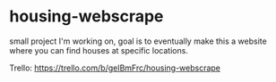 # housing-webscrape
small project I'm working on, goal is to eventually make this a website where you can find houses at specific locations.


Trello:
https://trello.com/b/geIBmFrc/housing-webscrape
